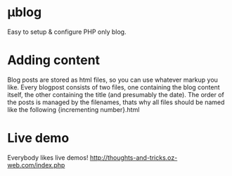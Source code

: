 # µblog
Easy to setup & configure PHP only blog.

# Adding content
Blog posts are stored as html files, so you can use whatever markup you like.
Every blogpost consists of two files, one containing the blog content itself, the other containing the title (and presumably the date).
The order of the posts is managed by the filenames, thats why all files should be named like the following {incrementing number}.html

# Live demo
Everybody likes live demos!
http://thoughts-and-tricks.oz-web.com/index.php
